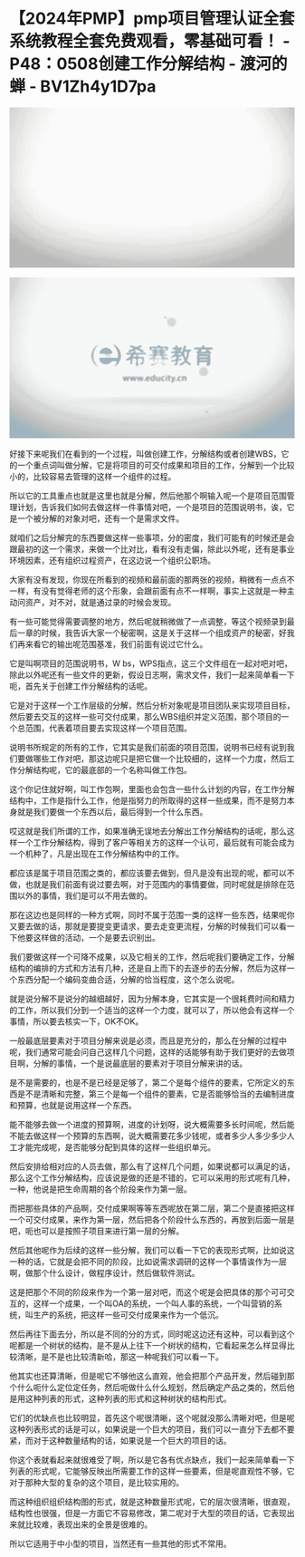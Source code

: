 # 【2024年PMP】pmp项目管理认证全套系统教程全套免费观看，零基础可看！ - P48：0508创建工作分解结构 - 渡河的蝉 - BV1Zh4y1D7pa

![](img/cff60f606014b5d758dec4ba705e0cd1_0.png)

![](img/cff60f606014b5d758dec4ba705e0cd1_1.png)

好接下来呢我们在看到的一个过程，叫做创建工作，分解结构或者创建WBS，它的一个重点词叫做分解，它是将项目的可交付成果和项目的工作，分解到一个比较小的，比较容易去管理的这样一个组件的过程。

所以它的工具重点也就是这里也就是分解，然后他那个啊输入呢一个是项目范围管理计划，告诉我们如何去做这样一件事情对吧，一个是项目的范围说明书，诶，它是一个被分解的对象对吧，还有一个是需求文件。

就咱们之后分解完的东西要做这样一些事项，分的密度，我们可能有的时候还是会跟最初的这一个需求，来做一个比对比，看有没有走偏，除此以外呢，还有是事业环境因素，还有组织过程资产，在这边说一个组织公职场。

大家有没有发现，你现在所看到的视频和最前面的那两张的视频，稍微有一点点不一样，有没有觉得老师的这个形象，会跟前面有点不一样啊，事实上这就是一种主动问资产，对不对，就是通过录的时候会发现。

有一些可能觉得需要调整的地方，然后呢就稍微做了一点调整，等这个视频录到最后一章的时候，我告诉大家一个秘密啊，这是关于这样一个组成资产的秘密，好我们再来看它的输出呢范围基准，我们前面有说过它什么。

它是叫啊项目的范围说明书，W bs，WPS指点，这三个文件组在一起对吧对吧，除此以外呢还有一些文件的更新，假设日志啊，需求文件，我们一起来简单看一下呃，首先关于创建工作分解结构的话呢。

它是对于这样一个工作层级的分解，然后分析对象呢是项目团队来实现项目目标，然后要去交互的这样一些可交付成果，那么WBS组织并定义范围，那个项目的一个总范围，代表着项目要去实现这样一个项目范围。

说明书所规定的所有的工作，它其实是我们前面的项目范围，说明书已经有说到我们要做哪些工作对吧，那这边呢只是把它做一个比较细的，这样一个力度，然后工作分解结构呢，它的最底部的一个名称叫做工作包。

这个你记住就好啊，叫工作包啊，里面也会包含一些什么计划的内容，在工作分解结构中，工作是指什么工作，他是指努力的所取得的这样一些成果，而不是努力本身就是我们要做一个东西以后，最后得到一个什么东西。

哎这就是我们所谓的工作，如果准确无误地去分解出工作分解结构的话呢，那么这样一个工作分解结构，得到了客户等相关方的这样一个认可，最后就有可能会成为一个机种了，凡是出现在工作分解结构中的工作。

都应该是属于项目范围之类的，都应该要去做到，但凡是没有出现的呢，都可以不做，也就是我们前面有说过要去啊，对于范围内的事情要做，同时呢就是排除在范围以外的事情，我们是可以不用去做的。

那在这边也是同样的一种方式啊，同时不属于范围一类的这样一些东西，结果呢你又要去做的话，那就是要提变更请求，要去走变更流程，分解的时候我们可以看一下他要这样做的活动，一个是要去识别出。

我们要做这样一个可降不成果，以及它相关的工作，然后呢我们要确定工作，分解结构的编排的方式和方法有几种，还是自上而下的去逐步的去分解，然后为这样一个东西分配一个编码变曲合适，分解的恰当程度，这个怎么说呢。

就是说分解不是说分的越细越好，因为分解本身，它其实是一个很耗费时间和精力的工作，所以我们分到一个适当的这样一个力度，就可以了，所以他会有这样一个事情，所以要去核实一下，OK不OK。

一般最底层要素对于项目分解来说是必须，而且是充分的，那么在分解的过程中呢，我们通常可能会问自己这样几个问题，这样的话能够有助于我们更好的去做项目啊，分解的事情，一个是说最底层的要素对于项目分解来讲的话。

是不是需要的，也是不是已经是足够了，第二个是每个组件的要素，它所定义的东西是不是清晰和完整，第三个是每一个组件的要素，它是否能够恰当的去编制进度和预算，也就是说用这样一个东西。

能不能够去做一个进度的预算啊，进度的计划呀，说大概需要多长时间呢，然后能不能去做这样一个预算的东西啊，说大概需要花多少钱呢，或者多少人多少多少人工才能完成呢，是否能够分配到具体的这样一些组织单元。

然后安排给相对应的人员去做，那么有了这样几个问题，如果说都可以满足的话，那么这个工作分解结构，应该说是做的还是不错的，它可以采用的形式呢有几种，一种，他说是把生命周期的各个阶段来作为第一层。

而把那些具体的产品啊，交付成果啊等等东西呢放在第二层，第二个是直接把这样一个可交付成果，来作为第一层，然后把各个阶段什么东西的，再放到后面一层是吧，呃也可以是按照子项目来进行第一层的分解。

然后其他呢作为后续的这样一些分解，我们可以看一下它的表现形式啊，比如说这一种的话，它就是会把不同的阶段，比如说需求调研的这样一个事情诶作为一层啊，做那个什么设计，做程序设计，然后做软件测试。

这是把那个不同的阶段来作为一个第一层对吧，而这个呢是会把具体的那个可可交互的，这样一个成果，一个叫OA的系统，一个叫人事的系统，一个叫营销的系统，叫生产的系统，把这样一些可交付成果来作为一个低沉。

然后再往下面去分，所以是不同的分的方式，同时呢这边还有这种，可以看到这个呢都是一个树状的结构，是不是从上往下一个树状的结构，它看起来怎么样显得比较清晰，是不是也比较清新哈，那这一种呢我们可以看一下。

他其实也还算清晰，但是呢它不够他这么直观，他会把那个产品开发，然后碰到那个什么呃什么定位定任务，然后呃做什么什么规划，然后确定产品之类的，然后他是用这种列表的形式，这种列表的形式和这种树状的结构形式。

它们的优缺点也比较明显，首先这个呢很清晰，这个呢就没那么清晰对吧，但是呢这种列表形式的话是可以，如果说是一个巨大的项目，我们可以一直分下去都不要紧，而对于这种数量结构的话，如果说是一个巨大的项目的话。

你这个表就看起来就很难受了啊，所以是它各有优点缺点，我们一起来简单看一下列表的形式呢，它能够反映出所需要工作的这样一些要素，但是呢直观性不够，它对于那种大型的复杂的这个项目，是比较实用的。

而这种组织组织结构图的形式，就是这种数量形式呢，它的层次很清晰，很直观，结构性也很强，但是一方面它不容易修改，第二呢对于大型的项目的话，它表现出来就比较难，表现出来的全景是很难的。

所以它适用于中小型的项目，当然还有一些其他的形式不常用。